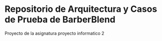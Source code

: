 # Repositorio de Arquitectura y Casos de Prueba de BarberBlend

Proyecto de la asignatura proyecto informatico 2